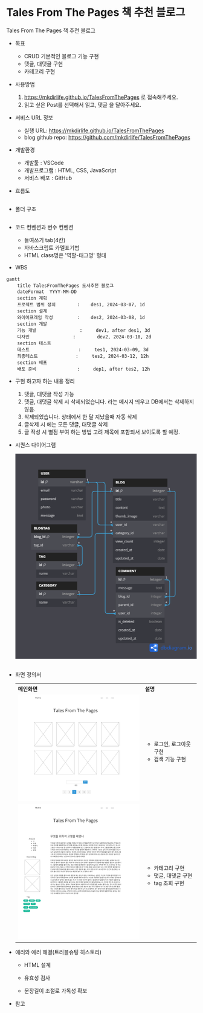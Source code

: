 
# Tales From The Pages 책 추천 블로그
Tales From The Pages 책 추천 블로그

* 목표
    * CRUD 기본적인 블로그 기능 구현
    * 댓글, 대댓글 구현
    * 카테고리 구현

* 사용방법
    1. https://mkdirlife.github.io/TalesFromThePages 로 접속해주세요.
    2. 읽고 싶은 Post를 선택해서 읽고, 댓글 을 달아주세요.

* 서비스 URL 정보
    * 실행 URL: https://mkdirlife.github.io/TalesFromThePages
    * blog github repo: https://github.com/mkdirlife/TalesFromThePages

* 개발환경
   * 개발툴 : VSCode
   * 개발프로그램 : HTML, CSS, JavaScript
   * 서비스 배포 : GitHub    

* 흐름도
```mermaid
```

* 폴더 구조
```
```

* 코드 컨벤션과 변수 컨벤션
   * 들여쓰기 tab(4칸)
   * 자바스크립트 카멜표기법
   * HTML class명은 '역할-태그명' 형태


* WBS
```mermaid
gantt
    title TalesFromThePages 도서추천 블로그
    dateFormat  YYYY-MM-DD
    section 계획
    프로젝트 범위 정의        :    des1, 2024-03-07, 1d
    section 설계
    와이어프레임 작성         :    des2, 2024-03-08, 1d
    section 개발
    기능 개발                :     dev1, after des1, 3d
    디자인                :        dev2, 2024-03-10, 2d
    section 테스트
    테스트                  :     tes1, 2024-03-09, 3d
    최종테스트              :     tes2, 2024-03-12, 12h
    section 배포
    배포 준비               :     dep1, after tes2, 12h
```
* 구현 하고자 하는 내용 정리
   1. 댓글, 대댓글 작성 가능
   2. 댓글, 대댓글 삭제 시 삭제되었습니다. 라는 메시지 띄우고 DB에서는 삭제하지 않음.
   3. 삭제되었습니다. 상태에서 한 달 지났을때 자동 삭제
   4. 글삭제 시 에는 모든 댓글, 대댓글 삭제
   5. 글 작성 시 별점 부여 하는 방법 고려 제목에 포함되서 보이도록 할 예정.



* 시퀀스 다이어그램
    <table>
        <tr>
           <img src="README%20img/ERD.png">
        </tr>
    </table>



* 화면 정의서
    <table>
        <tr>
            <th>메인화면</th>
            <th>설명</th>
        </tr>
        <tr>
            <td width="70%">
               <img src="README%20img/[Blog 프로젝트]blog_list.jpg">
            </td>     
            <td>
                <ul>
                    <li>로그인, 로그아웃 구현</li>
                    <li>검색 기능 구현</li>
                </ul>
            </td>
        </tr>
        <tr>
            <td width="70%">
               <img src="README%20img/[Blog 프로젝트]blog_detail.jpg">
            </td>              
            <td>
                <ul>
                    <li>카테고리 구현</li>
                    <li>댓글, 대댓글 구현</li>
                    <li>tag 조회 구현</li>                   
                </ul>
            </td>
        </tr>       
    </table>

* 애러와 애러 해결(트러블슈팅 히스토리)
    * HTML 설계

    * 유효성 검사

    * 문장길이 조절로 가독성 확보


* 참고


